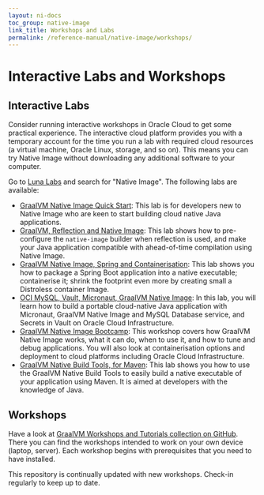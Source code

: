 ```yaml
---
layout: ni-docs
toc_group: native-image
link_title: Workshops and Labs
permalink: /reference-manual/native-image/workshops/
---
```


# Interactive Labs and Workshops

## Interactive Labs

Consider running interactive workshops in Oracle Cloud to get some practical experience. 
The interactive cloud platform provides you with a temporary account for the time you run a lab with required cloud resources (a virtual machine, Oracle Linux, storage, and so on).
This means you can try Native Image without downloading any additional software to your computer.

Go to [Luna Labs](https://luna.oracle.com/) and search for "Native Image". 
The following labs are available:

- [GraalVM Native Image Quick Start](https://luna.oracle.com/lab/47dafec8-4095-4fba-8313-dad43a64dee4): This lab is for developers new to Native Image who are keen to start building cloud native Java applications.
- [GraalVM, Reflection and Native Image](https://luna.oracle.com/lab/5fde71fb-8044-4c82-aa1c-3f2e5771caed): This lab shows how to pre-configure the `native-image` builder when reflection is used, and make your Java application compatible with ahead-of-time compilation using Native Image.
- [GraalVM Native Image, Spring and Containerisation](https://luna.oracle.com/lab/fdfd090d-e52c-4481-a8de-dccecdca7d68): This lab shows you how to package a Spring Boot application into a native executable; containerise it; shrink the footprint even more by creating small a Distroless container Image.
- [OCI MySQL, Vault, Micronaut, GraalVM Native Image](https://luna.oracle.com/lab/a78388fd-c15f-48b4-96aa-5e4716ae236c): In this lab, you will learn how to build a portable cloud-native Java application with Micronaut, GraalVM Native Image and MySQL Database service, and Secrets in Vault on Oracle Cloud Infrastructure.
- [GraalVM Native Image Bootcamp](https://luna.oracle.com/lab/d642bb4a-0340-4dab-a4cf-c5ef35795884): This workshop covers how GraalVM Native Image works, what it can do, when to use it, and how to tune and debug applications. You will also look at containerisation options and deployment to cloud platforms including Oracle Cloud Infrastructure.
- [GraalVM Native Build Tools, for Maven](https://luna.oracle.com/lab/e5af592b-3365-45ce-b964-6fd409e5c76f): This lab shows you how to use the GraalVM Native Build Tools to easily build a native executable of your application using Maven. It is aimed at developers with the knowledge of Java.

## Workshops

Have a look at [GraalVM Workshops and Tutorials collection on GitHub](https://github.com/graalvm/workshops). There you can find the workshops intended to work on your own device (laptop, server). Each workshop begins with prerequisites that you need to have installed. 

This repository is continually updated with new workshops. Check-in regularly to keep up to date.
